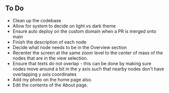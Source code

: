 ## To Do
* Clean up the codebase
* Allow for system to decide on light vs dark theme
* Ensure auto deploy on the custom domain when a PR is merged onto main
* Finish the description of each node
* Decide what node needs to be in the Overview section
* Recenter the screen at the same zoom level to the center of mass of the nodes that are in the view selection.
* Ensure that texts do not overlap - this can be done by making sure nodes move around a bit in the y axis such that nearby nodes don't have overlapping y axis coordinates
* Add my photo on the home page also.
* Edit the contents of the About page.